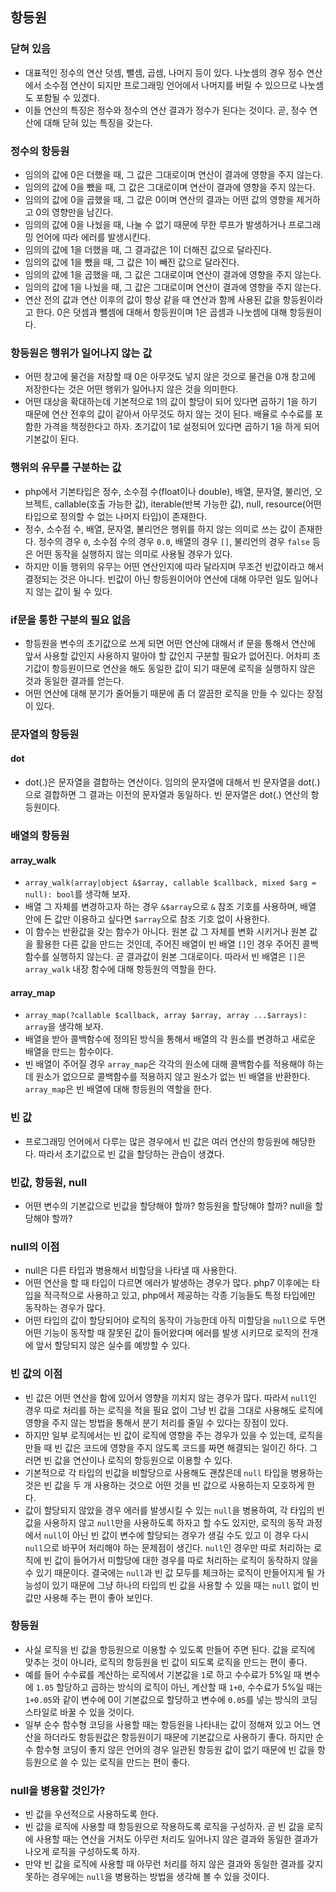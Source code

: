 ## 항등원

### 닫혀 있음
- 대표적인 정수의 연산 덧셈, 뺄셈, 곱셈, 나머지 등이 있다. 나눗셈의 경우 정수 연산에서 소수점 연산이 되지만 프로그래밍 언어에서 나머지를 버릴 수 있으므로 나눗셈도 포함될 수 있겠다.
- 이들 연산의 특징은 정수와 정수의 연산 결과가 정수가 된다는 것이다. 곧, 정수 연산에 대해 닫혀 있는 특징을 갖는다.

### 정수의 항등원
- 임의의 값에 0은 더했을 때, 그 값은 그대로이며 연산이 결과에 영향을 주지 않는다.
- 임의의 값에 0을 뺐을 때, 그 값은 그대로이며 연산이 결과에 영향을 주지 않는다.
- 임의의 값에 0을 곱했을 때, 그 값은 0이며 연산의 결과는 어떤 값의 영향을 제거하고 0의 영향만을 남긴다.
- 임의의 값에 0을 나눴을 때, 나눌 수 없기 때문에 무한 루프가 발생하거나 프로그래밍 언어에 따라 에러를 발생시킨다.
- 임의의 값에 1을 더했을 때, 그 결과값은 1이 더해진 값으로 달라진다.
- 임의의 값에 1을 뺐을 때, 그 값은 1이 빼진 값으로 달라진다.
- 임의의 값에 1을 곱했을 때, 그 값은 그대로이며 연산이 결과에 영향을 주지 않는다.
- 임의의 값에 1을 나눴을 때, 그 값은 그대로이며 연산이 결과에 영향을 주지 않는다.
- 연산 전의 값과 연산 이후의 값이 항상 같을 때 연산과 함께 사용된 값을 항등원이라고 한다. 0은 덧셈과 뺄셈에 대해서 항등원이며 1은 곱셈과 나눗셈에 대해 항등원이다.

### 항등원은 행위가 일어나지 않는 값
- 어떤 창고에 물건을 저장할 때 0은 아무것도 넣지 않은 것으로 물건을 0개 창고에 저장한다는 것은 어떤 행위가 일어나지 않은 것을 의미한다.
- 어떤 대상을 확대하는데 기본적으로 1의 값이 할당이 되어 있다면 곱하기 1을 하기 때문에 연산 전후의 값이 같아서 아무것도 하지 않는 것이 된다. 배율로 수수료를 포함한 가격을 책정한다고 하자. 초기값이 1로 설정되어 있다면 곱하기 1을 하게 되어 기본값이 된다.

### 행위의 유무를 구분하는 값
- php에서 기본타입은 정수, 소수점 수(float이나 double), 배열, 문자열, 불리언, 오브젝트, callable(호출 가능한 값), iterable(반복 가능한 값), null, resource(어떤 타입으로 정의할 수 없는 나머지 타입)이 존재한다.
- 정수, 소수점 수, 배열, 문자열, 불리언은 행위를 하지 않는 의미로 쓰는 값이 존재한다. 정수의 경우 `0`, 소수점 수의 경우 `0.0`, 배열의 경우 `[]`, 불리언의 경우 `false` 등은 어떤 동작을 실행하지 않는 의미로 사용될 경우가 있다.
- 하지만 이들 행위의 유무는 어떤 연산인지에 따라 달라지며 무조건 빈값이라고 해서 결정되는 것은 아니다. 빈값이 아닌 항등원이어야 연산에 대해 아무런 일도 일어나지 않는 값이 될 수 있다.

### if문을 통한 구분의 필요 없음
- 항등원을 변수의 초기값으로 쓰게 되면 어떤 연산에 대해서 if 문을 통해서 연산에 앞서 사용할 값인지 사용하지 말아야 할 값인지 구분할 필요가 없어진다. 어차피 초기값이 항등원이므로 연산을 해도 동일한 값이 되기 때문에 로직을 실행하지 않은 것과 동일한 결과를 얻는다.
- 어떤 연산에 대해 분기가 줄어들기 때문에 좀 더 깔끔한 로직을 만들 수 있다는 장점이 있다.

### 문자열의 항등원

#### dot
- dot(.)은 문자열을 결합하는 연산이다. 임의의 문자열에 대해서 빈 문자열을 dot(.)으로 결합하면 그 결과는 이전의 문자열과 동일하다. 빈 문자열은 dot(.) 연산의 항등원이다.

### 배열의 항등원

#### array_walk
- `array_walk(array|object &$array, callable $callback, mixed $arg = null): bool`를 생각해 보자.
- 배열 그 자체를 변경하고자 하는 경우 `&$array`으로 `&` 참조 기호를 사용하며, 배열 안에 든 값만 이용하고 싶다면 `$array`으로 참조 기호 없이 사용한다.
- 이 함수는 반환값을 갖는 함수가 아니다. 원본 값 그 자체를 변화 시키거나 원본 값을 활용한 다른 값을 만드는 것인데, 주어진 배열이 빈 배열 `[]`인 경우 주어진 콜백함수를 실행하지 않는다. 곧 결과값이 원본 그대로이다. 따라서 빈 배열은 `[]`은 `array_walk` 내장 함수에 대해 항등원의 역할을 한다.

#### array_map
- `array_map(?callable $callback, array $array, array ...$arrays): array`을 생각해 보자.
- 배열을 받아 콜백함수에 정의된 방식을 통해서 배열의 각 원소를 변경하고 새로운 배열을 만드는 함수이다.
- 빈 배열이 주어질 경우 `array_map`은 각각의 원소에 대해 콜백함수를 적용해야 하는데 원소가 없으므로 콜백함수를 적용하지 않고 원소가 없는 빈 배열을 반환한다. `array_map`은 빈 배열에 대해 항등원의 역할을 한다.

### 빈 값
- 프로그래밍 언어에서 다루는 많은 경우에서 빈 값은 여러 연산의 항등원에 해당한다. 따라서 초기값으로 빈 값을 할당하는 관습이 생겼다.

### 빈값, 항등원, null
- 어떤 변수의 기본값으로 빈값을 할당해야 할까? 항등원을 할당해야 할까? null을 할당해야 할까?

### null의 이점
- null은 다른 타입과 병용해서 비할당을 나타낼 때 사용한다.
- 어떤 연산을 할 때 타입이 다르면 에러가 발생하는 경우가 많다. php7 이후에는 타입을 적극적으로 사용하고 있고, php에서 제공하는 각종 기능들도 특정 타입에만 동작하는 경우가 많다.
- 어떤 타입의 값이 할당되어야 로직의 동작이 가능한데 아직 미할당을 `null`으로 두면 어떤 기능이 동작할 때 잘못된 값이 들어왔다며 에러를 발생 시키므로 로직의 전개에 앞서 할당되지 않은 실수를 예방할 수 있다.

### 빈 값의 이점
- 빈 값은 어떤 연산을 함에 있어서 영향을 끼치지 않는 경우가 많다. 따라서 `null`인 경우 따로 처리를 하는 로직을 적을 필요 없이 그냥 빈 값을 그대로 사용해도 로직에 영향을 주지 않는 방법을 통해서 분기 처리를 줄일 수 있다는 장점이 있다.
- 하지만 일부 로직에서는 빈 값이 로직에 영향을 주는 경우가 있을 수 있는데, 로직을 만들 때 빈 값은 코드에 영향을 주지 않도록 코드를 짜면 해결되는 일이긴 하다. 그러면 빈 값을 연산이나 로직의 항등원으로 이용할 수 있다.
- 기본적으로 각 타입의 빈값을 비할당으로 사용해도 괜찮은데 `null` 타입을 병용하는 것은 빈 값을 두 개 사용하는 것으로 어떤 것을 빈 값으로 사용하는지 모호하게 한다.
- 값이 할당되지 않았을 경우 에러를 발생시킬 수 있는 `null`을 병용하여, 각 타입의 빈값을 사용하지 않고 `null`만을 사용하도록 하자고 할 수도 있지만, 로직의 동작 과정에서 `null`이 아닌 빈 값이 변수에 할당되는 경우가 생길 수도 있고 이 경우 다시 `null`으로 바꾸어 처리해야 하는 문제점이 생긴다. `null`인 경우만 따로 처리하는 로직에 빈 값이 들어가서 미할당에 대한 경우를 따로 처리하는 로직이 동작하지 않을 수 있기 때문이다. 결국에는 `null`과 빈 값 모두를 체크하는 로직이 만들어지게 될 가능성이 있기 때문에 그냥 하나의 타입의 빈 값을 사용할 수 있을 때는 `null` 없이 빈 값만 사용해 주는 편이 좋아 보인다.

### 항등원
- 사실 로직을 빈 값을 항등원으로 이용할 수 있도록 만들어 주면 된다. 값을 로직에 맞추는 것이 아니라, 로직의 항등원을 빈 값이 되도록 로직을 만드는 편이 좋다.
- 예를 들어 수수료를 계산하는 로직에서 기본값을 `1`로 하고 수수료가 5%일 때 변수에 `1.05` 할당하고 곱하는 방식의 로직이 아닌, 계산할 때 `1+0`, 수수료가 5%일 때는 `1+0.05`와 같이 변수에 0이 기본값으로 할당하고 변수에 `0.05`를 넣는 방식의 코딩 스타일로 바꿀 수 있을 것이다.
- 일부 순수 함수형 코딩을 사용할 때는 항등원을 나타내는 값이 정해져 있고 어느 연산을 하더라도 항등원값은 항등원이기 때문에 기본값으로 사용하기 좋다. 하지만 순수 함수형 코딩이 좋지 않은 언어의 경우 일관된 항등원 값이 없기 때문에 빈 값을 항등원으로 쓸 수 있는 로직을 만드는 편이 좋다.

### null을 병용할 것인가?
- 빈 값을 우선적으로 사용하도록 한다.
- 빈 값을 로직에 사용할 때 항등원으로 작용하도록 로직을 구성하자. 곧 빈 값을 로직에 사용할 때는 연산을 거처도 아무런 처리도 일어나지 않은 결과와 동일한 결과가 나오게 로직을 구성하도록 하자.
- 만약 빈 값을 로직에 사용할 때 아무런 처리를 하지 않은 결과와 동일한 결과를 갖지 못하는 경우에는 `null`을 병용하는 방법을 생각해 볼 수 있을 것이다.
